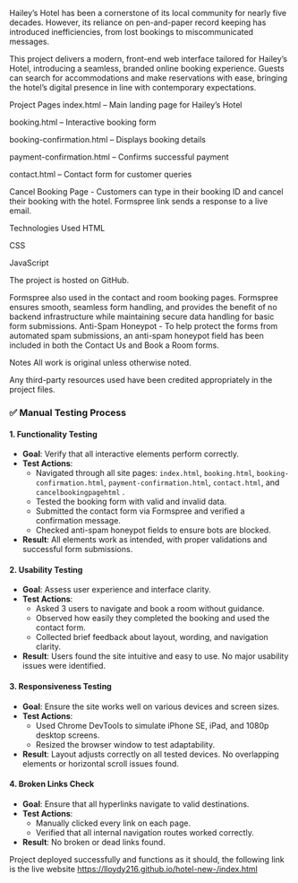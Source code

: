 Hailey’s Hotel has been a cornerstone of its local community for nearly five decades. However, its reliance on pen-and-paper record keeping has introduced inefficiencies, from lost bookings to miscommunicated messages.

This project delivers a modern, front-end web interface tailored for Hailey’s Hotel, introducing a seamless, branded online booking experience. Guests can search for accommodations and make reservations with ease, bringing the hotel’s digital presence in line with contemporary expectations.

 Project Pages
index.html – Main landing page for Hailey’s Hotel

booking.html – Interactive booking form

booking-confirmation.html – Displays booking details

payment-confirmation.html – Confirms successful payment

contact.html – Contact form for customer queries

Cancel Booking Page - Customers can type in their booking ID and cancel their booking with the hotel. Formspree link sends a response to a live email.  

Technologies Used
HTML

CSS

JavaScript

The project is hosted on GitHub.

Formspree also used in the contact and room booking pages.
Formspree ensures smooth, seamless form handling, and provides the benefit of no backend infrastructure while maintaining secure data handling for basic form submissions.
Anti-Spam Honeypot - To help protect the forms from automated spam submissions, an anti-spam honeypot field has been included in both the Contact Us and Book a Room forms.

Notes
All work is original unless otherwise noted.

Any third-party resources used have been credited appropriately in the project files.


### ✅ Manual Testing Process

#### 1. Functionality Testing
- **Goal**: Verify that all interactive elements perform correctly.
- **Test Actions**:
  - Navigated through all site pages: `index.html`, `booking.html`, `booking-confirmation.html`, `payment-confirmation.html`, `contact.html`, and `cancelbookingpagehtml` .
  - Tested the booking form with valid and invalid data.
  - Submitted the contact form via Formspree and verified a confirmation message.
  - Checked anti-spam honeypot fields to ensure bots are blocked.
- **Result**: All elements work as intended, with proper validations and successful form submissions.

#### 2. Usability Testing
- **Goal**: Assess user experience and interface clarity.
- **Test Actions**:
  - Asked 3 users to navigate and book a room without guidance.
  - Observed how easily they completed the booking and used the contact form.
  - Collected brief feedback about layout, wording, and navigation clarity.
- **Result**: Users found the site intuitive and easy to use. No major usability issues were identified.

#### 3. Responsiveness Testing
- **Goal**: Ensure the site works well on various devices and screen sizes.
- **Test Actions**:
  - Used Chrome DevTools to simulate iPhone SE, iPad, and 1080p desktop screens.
  - Resized the browser window to test adaptability.
- **Result**: Layout adjusts correctly on all tested devices. No overlapping elements or horizontal scroll issues found.

#### 4. Broken Links Check
- **Goal**: Ensure that all hyperlinks navigate to valid destinations.
- **Test Actions**:
  - Manually clicked every link on each page.
  - Verified that all internal navigation routes worked correctly.
- **Result**: No broken or dead links found.

Project deployed successfully and functions as it should, the following link is the live website https://lloydy216.github.io/hotel-new-/index.html

